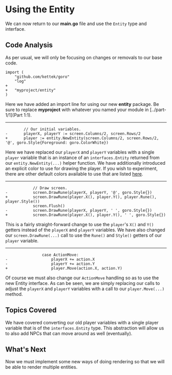 # Using the Entity
We can now return to our **main.go** file and use the `Entity` type and interface.

## Code Analysis
As per usual, we will only be focusing on changes or removals to our base code.

```
import (
	"github.com/kettek/goro"
	"log"
+
+	"myproject/entity"
)
```
Here we have added an import line for using our new **entity** package. Be sure to replace **myproject** with whatever you named your module in [../part-1/1](Part 1:1).

---
```
		// Our initial variables.
-		playerX, playerY := screen.Columns/2, screen.Rows/2
+		player := entity.NewEntity(screen.Columns/2, screen.Rows/2, '@', goro.Style{Foreground: goro.ColorWhite})
```

Here we have replaced our `playerX` and `playerY` variables with a single `player` variable that is an instance of an `interfaces.Entity` returned from our `entity.NewEntity(...)` helper function. We have additionally introduced an explicit color to use for drawing the player. If you wish to experiment, there are other default colors available to use that are listed [here](https://godoc.org/github.com/kettek/goro#pkg-variables).

---
```
			// Draw screen.
-			screen.DrawRune(playerX, playerY, '@', goro.Style{})
+			screen.DrawRune(player.X(), player.Y(), player.Rune(), player.Style())
			screen.Flush()
-			screen.DrawRune(playerX, playerY, ' ', goro.Style{})
+			screen.DrawRune(player.X(), player.Y(), ' ', goro.Style{})
```
This is a fairly straight-forward change to use the `player`'s `X()` and `Y()` getters instead of the `playerX` and `playerY` variables. We have also changed our `screen.DrawRune(...)` call to use the `Rune()` and `Style()` getters of our `player` variable.

---
```
				case ActionMove:
-					playerX += action.X
-					playerY += action.Y
+					player.Move(action.X, action.Y)
```
Of course we must also change our `ActionMove` handling so as to use the new Entity interface. As can be seen, we are simply replacing our calls to adjust the `playerX` and `playerY` variables with a call to our `player.Move(...)` method.

## Topics Covered
We have covered converting our old player variables with a single player variable that is of the `interfaces.Entity` type. This abstraction will allow us to also add NPCs that can move around as well (eventually).

## What's Next
Now we must implement some new ways of doing rendering so that we will be able to render multiple entities.
